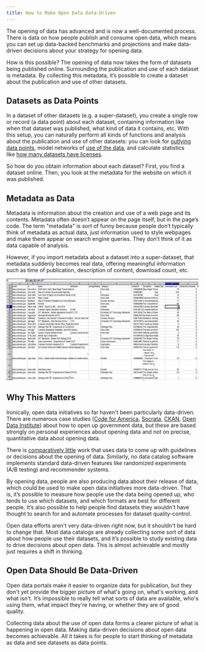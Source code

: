 ```yaml
---
title: How to Make Open Data Data-Driven
---
```

<!-- For the winter issue of Socrata's magazine -->

The opening of data has advanced and is now a well-documented process. There is data on how people publish and consume open data, which means you can set up data-backed benchmarks and projections and make data-driven decisions about your strategy for opening data.

How is this possible? The opening of data now takes the form of datasets being published online. Surrounding the publication and use of each dataset is metadata. By collecting this metadata, it’s possible to create a dataset about the publication and use of other datasets.

## Datasets as Data Points

In a dataset of other datasets (e.g. a super-dataset), you create a single row or record (a data point) about each dataset, containing information like when that dataset was published, what kind of data it contains, etc. With this setup, you can naturally perform all kinds of functions and analysis about the publication and use of other datasets: you can look for [outlying data points](http://thomaslevine.com/!/socrata-users/), model networks of [use of the data](http://www.chriswhong.com/nycopendata/), and calculate statistics like [how many datasets have licenses](http://thomaslevine.com/!/open-data-licensing).

So how do you obtain information about each dataset? First, you find a dataset online. Then, you look at the metadata for the website on which it was published. 

## Metadata as Data
Metadata is information about the creation and use of a web page and its contents. Metadata often doesn’t appear on the page itself, but in the page’s code. The term "metadata" is sort of funny because people don’t typically think of metadata as actual data, just information used to style webpages and make them appear on search engine queries. They don’t think of it as data capable of analysis. 

However, if you import metadata about a dataset into a super-dataset, that metadata suddenly becomes real data, offering meaningful information such as time of publication, description of content, download count, etc.

![Metadata in a spreadsheet](spreadsheet-spreadsheet.png)

## Why This Matters

Ironically, open data initiatives so far haven't been particularly data-driven. There are numerous case studies
([Code for America](http://beyondtransparency.org/),
[Socrata](http://www.socrata.com/case-studies/),
[CKAN](http://ckan.org/case-studies/),
[Open Data Institute](http://theodi.org/case-studies))
about how to open up government data, but these are based strongly on personal experiences about opening data and not on precise, quantitative data about opening data.

There is [comparatively little](http://thomaslevine.com/open-data) work that uses data to come up with guidelines or decisions about the opening of data. Similarly, no data catalog software implements standard data-driven features like randomized experiments (A/B testing) and recommender systems.

By opening data, people are also producing data about their release of data, which could be used to make open data initiatives more data-driven. That is, it’s possible to measure how people use the data being opened up, who tends to use which datasets, and which formats are best for different people. It’s also possible to help people find datasets they wouldn't have thought to search for and automate processes for dataset quality-control.

Open data efforts aren't very data-driven right now, but it shouldn't be hard to change that. Most data catalogs are already collecting some sort of data about how people use their datasets, and it’s possible to study existing data to drive decisions about open data. This is almost achievable and mostly just requires a shift in thinking.

## Open Data Should Be Data-Driven

Open data portals make it easier to organize data for publication, but they don't yet provide the bigger picture of what's going on, what's working, and what isn't. It’s impossible to really tell what sorts of data are available, who's using them, what impact they're having, or whether they are of good quality.

Collecting data about the use of open data forms a clearer picture of what is happening in open data. Making data-driven decisions about open data becomes achievable. All it takes is for people to start thinking of metadata as data and see datasets as data points.
